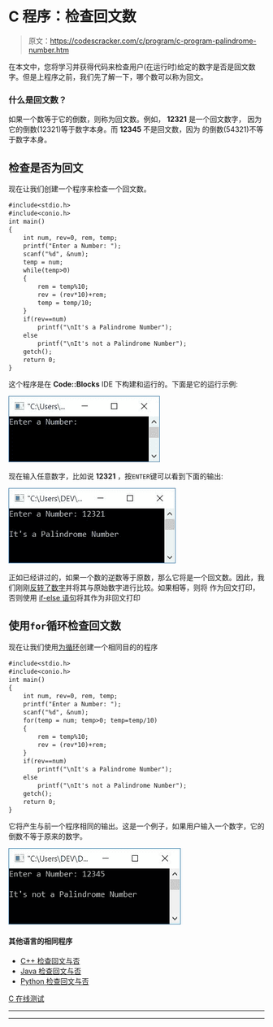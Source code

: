 # C 程序：检查回文数

> 原文：<https://codescracker.com/c/program/c-program-palindrome-number.htm>

在本文中，您将学习并获得代码来检查用户(在运行时)给定的数字是否是回文数字。但是上程序之前，我们先了解一下，哪个数可以称为回文。

### 什么是回文数？

如果一个数等于它的倒数，则称为回文数。例如， **12321** 是一个回文数字， 因为它的倒数(12321)等于数字本身。而 **12345** 不是回文数，因为 的倒数(54321)不等于数字本身。

## 检查是否为回文

现在让我们创建一个程序来检查一个回文数。

```
#include<stdio.h>
#include<conio.h>
int main()
{
    int num, rev=0, rem, temp;
    printf("Enter a Number: ");
    scanf("%d", &num);
    temp = num;
    while(temp>0)
    {
        rem = temp%10;
        rev = (rev*10)+rem;
        temp = temp/10;
    }
    if(rev==num)
        printf("\nIt's a Palindrome Number");
    else
        printf("\nIt's not a Palindrome Number");
    getch();
    return 0;
}
```

这个程序是在 **Code::Blocks** IDE 下构建和运行的。下面是它的运行示例:

![check palindrome number in c](img/ee247ee967d20c5dbd1e8d265c1a1a88.png)

现在输入任意数字，比如说 **12321** ，按`ENTER`键可以看到下面的输出:

![c program check palindrome or not](img/0072d782bb23d7738b1ea287b66ca15f.png)

正如已经讲过的，如果一个数的逆数等于原数，那么它将是一个回文数。因此，我们刚刚[反转了数字](/c/program/c-program-reverse-numbers.htm)并将其与原始数字进行比较。如果相等，则将 作为回文打印，否则使用 [if-else 语句](/c/c-if-statement.htm)将其作为非回文打印

## 使用`for`循环检查回文数

现在让我们使用[为循环](/c/c-for-loop.htm)创建一个相同目的的程序

```
#include<stdio.h>
#include<conio.h>
int main()
{
    int num, rev=0, rem, temp;
    printf("Enter a Number: ");
    scanf("%d", &num);
    for(temp = num; temp>0; temp=temp/10)
    {
        rem = temp%10;
        rev = (rev*10)+rem;
    }
    if(rev==num)
        printf("\nIt's a Palindrome Number");
    else
        printf("\nIt's not a Palindrome Number");
    getch();
    return 0;
}
```

它将产生与前一个程序相同的输出。这是一个例子，如果用户输入一个数字，它的倒数不等于原来的数字。

![c palindrome or not](img/444e12c924ab4bb8cd4879247fc2f740.png)

#### 其他语言的相同程序

*   [C++ 检查回文与否](/cpp/program/cpp-program-palindrome-number.htm)
*   [Java 检查回文与否](/java/program/java-program-check-palindrome.htm)
*   [Python 检查回文与否](/python/program/python-program-check-palindrome.htm)

[C 在线测试](/exam/showtest.php?subid=2)

* * *

* * *